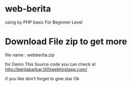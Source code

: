 # web-berita
using by PHP basic 
For Beginner Level 

# Download File zip to get more
file name : webberita.zip

for Demo This Source code you can check 
at http://beritabarbar.000webhostapp.com/ 

if you like don't forget to give star Ok 
